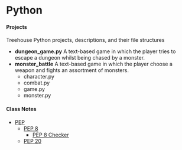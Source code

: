 # Python

#### Projects
   Treehouse Python projects, descriptions, and their file structures
* __dungeon_game.py__
    A text-based game in which the player tries to escape a dungeon whilst being chased by a monster.
* __monster_battle__
   A text-based game in which the player choose a weapon and fights an assortment of monsters.
   * character.py
   * combat.py
   * game.py
   * monster.py

#### Class Notes
* [PEP](http://legacy.python.org/dev/peps/)
   * [PEP 8](http://legacy.python.org/dev/peps/pep-0008/)
      * [PEP 8 Checker](http://pep8online.com/)
   * [PEP 20](http://legacy.python.org/dev/peps/pep-0020/)

